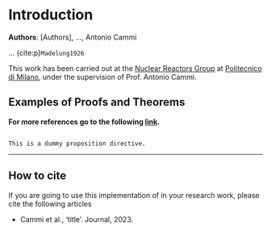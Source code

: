 # Introduction

**Authors**: [Authors], ..., Antonio Cammi

... {cite:p}`Madelung1926`

This work has been carried out at the [Nuclear Reactors Group](https://www.nuclearenergy.polimi.it) at [Politecnico di Milano](https://polimi.it), under the supervision of Prof. Antonio Cammi.

## Examples of Proofs and Theorems

**For more references go to the following [link](https://sphinx-proof.readthedocs.io/en/latest/syntax.html#algorithms).**

```{note}

This is a dummy proposition directive.
```

---

## How to cite

If you are going to use this implementation of *<folder-name>* in your research work, please cite the following articles

- Cammi et al., ‘title’. Journal, 2023.
